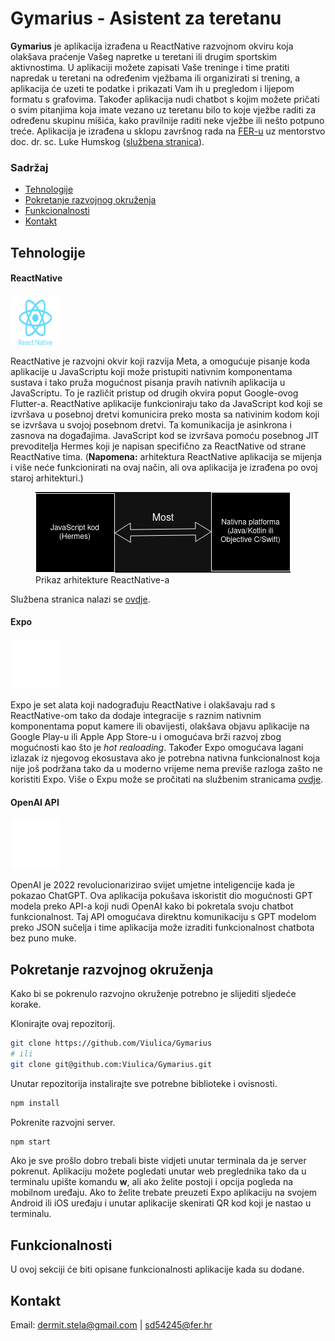 # Gymarius - Asistent za teretanu
**Gymarius** je aplikacija izrađena u ReactNative razvojnom okviru koja olakšava praćenje Vašeg napretke u teretani ili drugim sportskim aktivnostima. U aplikaciji možete zapisati Vaše treninge i time pratiti napredak u teretani na određenim vježbama ili organizirati si trening, a aplikacija će uzeti te podatke i prikazati Vam ih u pregledom i lijepom formatu s grafovima. Također aplikacija nudi chatbot s kojim možete pričati o svim pitanjima koja imate vezano uz teretanu bilo to koje vježbe raditi za određenu skupinu mišića, kako pravilnije raditi neke vježbe ili nešto potpuno treće. Aplikacija je izrađena u sklopu završnog rada na [FER-u](https://www.fer.unizg.hr) uz mentorstvo doc. dr. sc. Luke Humskog ([službena stranica](https://www.fer.unizg.hr/luka.humski)).

### Sadržaj
- [Tehnologije](#tehnologije)
- [Pokretanje razvojnog okruženja](#pokretanje)
- [Funkcionalnosti](#funkcionalnosti)
- [Kontakt](#kontakt)

## Tehnologije
#### ReactNative 

<img src="repo-assets/react-native-1.svg" width="80" height="80" alt="React Native logo" />

ReactNative je razvojni okvir koji razvija Meta, a omogućuje pisanje koda aplikacije u JavaScriptu koji može pristupiti nativnim komponentama sustava i tako pruža mogućnost pisanja pravih nativnih aplikacija u JavaScriptu. To je različit pristup od drugih okvira poput Google-ovog Flutter-a. ReactNative aplikacije funkcioniraju tako da JavaScript kod koji se izvršava u posebnoj dretvi komunicira preko mosta sa nativinim kodom koji se izvršava u svojoj posebnom dretvi. Ta komunikacija je asinkrona i zasnova na događajima. JavaScript kod se izvršava pomoću posebnog JIT prevoditelja Hermes koji je napisan specifično za ReactNative od strane ReactNative tima. (**Napomena:** arhitektura ReactNative aplikacija se mijenja i više neće funkcionirati na ovaj način, ali ova aplikacija je izrađena po ovoj staroj arhitekturi.)

<figure>
    <img src="repo-assets/JsUNative.png" alt="Slika arhitekture">
    <figcaption>Prikaz arhitekture ReactNative-a</figcaption>
</figure>

Službena stranica nalazi se [ovdje](https://reactnative.dev/).

#### Expo

<img src="repo-assets/expo_logo.svg" width="80" height="80" alt="Expo logo" />

Expo je set alata koji nadograđuju ReactNative i olakšavaju rad s ReactNative-om tako da dodaje integracije s raznim nativnim komponentama poput kamere ili obavijesti, olakšava objavu aplikacije na Google Play-u ili Apple App Store-u i omogućava brži razvoj zbog mogućnosti kao što je *hot realoading*. Također Expo omogućava lagani izlazak iz njegovog ekosustava ako je potrebna nativna funkcionalnost koja nije još podržana tako da u moderno vrijeme nema previše razloga zašto ne koristiti Expo. Više o Expu može se pročitati na službenim stranicama [ovdje](https://expo.dev/).

#### OpenAI API

<img src="repo-assets/openai.svg" width="80" height="80" alt="OpenAI logo" />

OpenAI je 2022 revolucionarizirao svijet umjetne inteligencije kada je pokazao ChatGPT. Ova aplikacija pokušava iskoristit dio mogućnosti GPT modela preko API-a koji nudi OpenAI kako bi pokretala svoju chatbot funkcionalnost. Taj API omogućava direktnu komunikaciju s GPT modelom preko JSON sučelja i time aplikacija može izraditi funkcionalnost chatbota bez puno muke.

<a id="pokretanje"></a>
## Pokretanje razvojnog okruženja
Kako bi se pokrenulo razvojno okruženje potrebno je slijediti sljedeće korake.

Klonirajte ovaj repozitorij.
```bash
git clone https://github.com/Viulica/Gymarius
# ili 
git clone git@github.com:Viulica/Gymarius.git
```
Unutar repozitorija instalirajte sve potrebne biblioteke i ovisnosti.
```bash
npm install
```
Pokrenite razvojni server.
```bash
npm start
```
Ako je sve prošlo dobro trebali biste vidjeti unutar terminala da je server pokrenut. Aplikaciju možete pogledati unutar web preglednika tako da u terminalu upište komandu **w**, ali ako želite postoji i opcija pogleda na mobilnom uređaju. Ako to želite trebate preuzeti Expo aplikaciju na svojem Android ili iOS uređaju i unutar aplikacije skenirati QR kod koji je nastao u terminalu.

## Funkcionalnosti
U ovoj sekciji će biti opisane funkcionalnosti aplikacije kada su dodane.

## Kontakt
Email: dermit.stela@gmail.com | sd54245@fer.hr

